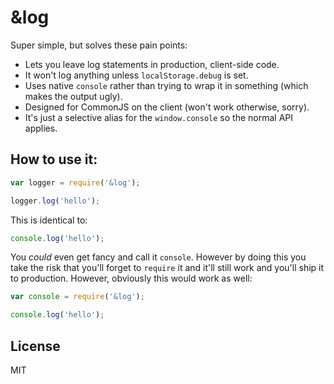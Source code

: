 # &log

Super simple, but solves these pain points:

- Lets you leave log statements in production, client-side code.
- It won't log anything unless `localStorage.debug` is set.
- Uses native `console` rather than trying to wrap it in something (which makes the output ugly).
- Designed for CommonJS on the client (won't work otherwise, sorry).
- It's just a selective alias for the `window.console` so the normal API applies.

## How to use it:

```javascript
var logger = require('&log');

logger.log('hello');
```

This is identical to:

```javascript
console.log('hello');
```

You *could* even get fancy and call it `console`. However by doing this you take the risk that you'll forget to `require` it and it'll still work and you'll ship it to production. However, obviously this would work as well:

```javascript
var console = require('&log');

console.log('hello');
```

## License

MIT